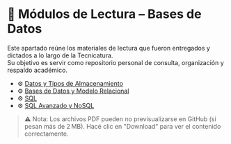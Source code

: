 # 📍 Módulos de Lectura – Bases de Datos

Este apartado reúne los materiales de lectura que fueron entregados y dictados a lo largo de la Tecnicatura.  
Su objetivo es servir como repositorio personal de consulta, organización y respaldo académico.

- ⚙️ [Datos y Tipos de Almacenamiento](https://github.com/DakotaB75/Teclab_Tecnicatura_Sup_Programacion_Tareas/blob/2fd0a0599b75f0260eddbd11856fe96c504ca984/Base%20de%20Datos/Modulo1.pdf)
- ⚙️ [Bases de Datos y Modelo Relacional](https://github.com/DakotaB75/Teclab_Tecnicatura_Sup_Programacion_Tareas/blob/2fd0a0599b75f0260eddbd11856fe96c504ca984/Base%20de%20Datos/Modulo2.pdf)
- ⚙️ [SQL](https://github.com/DakotaB75/Teclab_Tecnicatura_Sup_Programacion_Tareas/blob/2fd0a0599b75f0260eddbd11856fe96c504ca984/Base%20de%20Datos/Modulo3.pdf)
- ⚙️ [SQL Avanzado y NoSQL](https://github.com/DakotaB75/Teclab_Tecnicatura_Sup_Programacion_Tareas/blob/2fd0a0599b75f0260eddbd11856fe96c504ca984/Base%20de%20Datos/Modulo4.pdf)

> ⚠️ Nota: Los archivos PDF pueden no previsualizarse en GitHub (si pesan más de 2 MB). Hacé clic en "Download" para ver el contenido correctamente.


